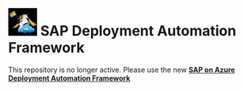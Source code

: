 # ![SAP Deployment Automation Framework](/documentation/SAP_Automation_on_Azure/assets/images/UnicornSAPBlack64x64.png) **SAP Deployment Automation Framework** #

This repository is no longer active. Please use the new [**SAP on Azure Deployment Automation Framework**](https://github.com/Azure/sap-automation)
